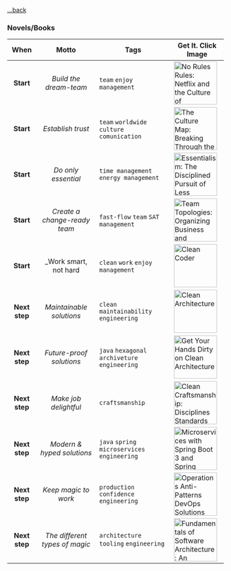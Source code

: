 [...back](../)

### Novels/Books

|     When      |             Motto              | Tags                                          | Get It. Click Image                                                                                                                                                                                                                                                                                                                                                       |
|:-------------:|:------------------------------:|-----------------------------------------------|---------------------------------------------------------------------------------------------------------------------------------------------------------------------------------------------------------------------------------------------------------------------------------------------------------------------------------------------------------------------------|
|   **Start**   |     _Build the dream-team_     | `team` `enjoy` `management`                   | [<img src="https://github.com/brahinets/learner-corner/assets/4119411/494f6a42-a177-41ca-b74a-f0a49adfb0cd" width="100" height="auto" alt="No Rules Rules: Netflix and the Culture of Reinvention">](https://www.amazon.com/gp/product/0593152387)                                                                                                                        |
|   **Start**   |       _Establish trust_        | `team` `worldwide` `culture` `comunication`   | [<img src="https://github.com/brahinets/learner-corner/assets/4119411/25390438-7437-430a-9c0b-c9f635c92ba8" width="100" height="auto" alt="The Culture Map: Breaking Through the Invisible Boundaries of Global Business">](https://www.amazon.com/Culture-Map-Breaking-Invisible-Boundaries/dp/1610392507)                                                               |
|   **Start**   |      _Do only essential_       | `time management` `energy management`         | [<img src="https://github.com/brahinets/learner-corner/assets/4119411/f9089da4-9b0c-47aa-bd68-e8b6c40cdcff" width="100" height="auto" alt="Essentialism: The Disciplined Pursuit of Less">](https://www.amazon.com/Essentialism-Disciplined-Pursuit-Greg-McKeown/dp/0804137404)                                                                                           |
|   **Start**   |  _Create a change-ready team_  | `fast-flow` `team` `SAT` `management`         | [<img src="https://github.com/brahinets/learner-corner/assets/4119411/a82dcafb-c9c3-4306-bbf8-4d226dce961f" width="100" height="auto" alt="Team Topologies: Organizing Business and Technology Teams for Fast Flow">](https://www.amazon.com/Team-Topologies-Organizing-Business-Technology/dp/1942788819)                                                                |
|   **Start**   |     _Work smart, not hard      | `clean` `work` `enjoy` `management`           | [<img src="https://github.com/brahinets/learner-corner/assets/4119411/d678972d-e117-4532-8bd9-3e197bad809c" width="100" height="auto" alt="Clean Coder">](https://www.amazon.com/gp/product/0137081073)                                                                                                                                                                   |
| **Next step** |    _Maintainable solutions_    | `clean` `maintainability` `engineering`       | [<img src="https://github.com/brahinets/learner-corner/assets/4119411/08011caf-abf2-4dc3-8a63-1cf2e46f225a" width="100" height="auto" alt="Clean Architecture">](https://www.amazon.com/gp/product/0134494164)                                                                                                                                                            |
| **Next step** |    _Future-proof solutions_    | `java` `hexagonal archiveture` `engineering`  | [<img src="https://github.com/brahinets/learner-corner/assets/4119411/e37cd949-cb6b-4e6d-82bd-f2c8e02e8c87" width="100" height="auto" alt="Get Your Hands Dirty on Clean Architecture">](https://www.amazon.com/Your-Hands-Dirty-Clean-Architecture/dp/180512837X)                                                                                                        |
| **Next step** |     _Make job delightful_      | `craftsmanship`                               | [<img src="https://github.com/brahinets/learner-corner/assets/4119411/8351e647-f2fd-4ea7-b8c6-53a7004cab44" width="100" height="auto" alt="Clean Craftsmanship: Disciplines Standards and Ethics (Robert C. Martin Series)">](https://www.amazon.com/gp/product/013691571X)                                                                                               |
| **Next step** |   _Modern & hyped solutions_   | `java` `spring` `microservices` `engineering` | [<img src="https://github.com/brahinets/learner-corner/assets/4119411/f3445a09-3c45-4eec-8c67-9f1ac6fd7657" width="100" height="auto" alt="Microservices with Spring Boot 3 and Spring Cloud: Build resilient and scalable microservices using Spring Cloud, Istio, and Kubernetes">](https://www.amazon.com/Microservices-Spring-Boot-Cloud-microservices/dp/1805128698) |
| **Next step** |      _Keep magic to work_      | `production` `confidence` `engineering`       | [<img src="https://github.com/brahinets/learner-corner/assets/4119411/f3baeef9-eb06-45fc-af04-1587276a505d" width="100" height="auto" alt="Operations Anti-Patterns DevOps Solutions">](https://www.amazon.com/Operations-Anti-Patterns-DevOps-Solutions-Jeffery/dp/1617296988)                                                                                           |
| **Next step** | _The different types of magic_ | `architecture` `tooling` `engineering`        | [<img src="https://github.com/brahinets/learner-corner/assets/4119411/8a65649e-bcbb-44f5-b1e8-6f723bc1bd76" width="100" height="auto" alt="Fundamentals of Software Architecture: An Engineering Approach">](https://www.amazon.com/gp/product/1492043451)                                                                                                                |